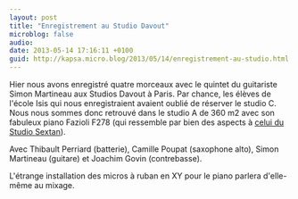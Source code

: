 ```yaml
---
layout: post
title: "Enregistrement au Studio Davout"
microblog: false
audio: 
date: 2013-05-14 17:16:11 +0100
guid: http://kapsa.micro.blog/2013/05/14/enregistrement-au-studio.html
---
```

Hier nous avons enregistré quatre morceaux avec le quintet du guitariste Simon Martineau aux Studios Davout à Paris. Par chance, les élèves de l'école Isis qui nous enregistraient avaient oublié de réserver le studio C. Nous nous sommes donc retrouvé dans le studio A de 360 m2 avec son fabuleux piano Fazioli F278 (qui ressemble par bien des aspects à <a title="Festen : deuxième album" href="http://jeankapsa.com/festen-deuxieme-album/">celui du Studio Sextan</a>).

Avec Thibault Perriard (batterie), Camille Poupat (saxophone alto), Simon Martineau (guitare) et Joachim Govin (contrebasse).

L'étrange installation des micros à ruban en XY pour le piano parlera d'elle-même au mixage.
